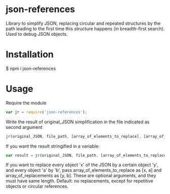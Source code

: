 # json-references

Library to simplify JSON, replacing circular and repeated structures by the path leading to the first time this structure happens (in breadth-first search). Used to debug JSON objects.


# Installation

$ npm i json-references


# Usage 

Require the module

```javascript
var jr = require('json-references');
```

Write the result of original_JSON simplification in the file indicated as second argument

```javascript
jr(original_JSON, file_path, [array_of_elements_to_replace], [array_of_replacements]);
```


If you want the result stringified in a variable:

```javascript
var result = jr(original_JSON, file_path, [array_of_elements_to_replace], [array_of_replacements]);
```



If you want to replace every object 'x' of the JSON by a certain object 'y', and every object 'a' by 'b', pass array_of_elements_to_replace as [x, a] and array_of_replacements as [y, b]. These are optional arguments, and they must have same length. Default: no replacements, except for repetitive objects or circular references. 



